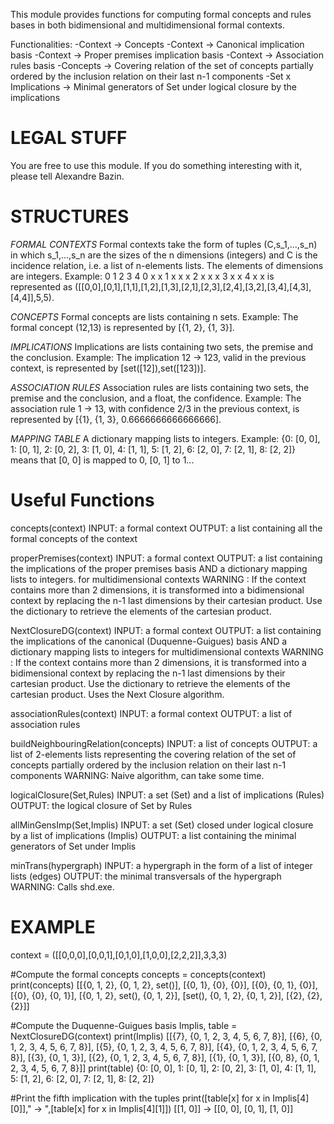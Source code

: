 This module provides functions for computing formal concepts and rules bases in both bidimensional and multidimensional formal contexts.

Functionalities:
-Context -> Concepts
-Context -> Canonical implication basis
-Context -> Proper premises implication basis
-Context -> Association rules basis
-Concepts -> Covering relation of the set of concepts partially ordered by the inclusion relation on their last n-1 components
-Set x Implications -> Minimal generators of Set under logical closure by the implications


LEGAL STUFF
====

You are free to use this module.
If you do something interesting with it, please tell Alexandre Bazin.


STRUCTURES
===============

*FORMAL CONTEXTS*
Formal contexts take the form of tuples (C,s_1,...,s_n) in which s_1,...,s_n are the sizes of the n dimensions (integers) and C is the incidence relation, i.e. a list of n-elements lists. The elements of dimensions are integers.
Example:
	0	1	2	3	4
0	x	x
1		x	x	x
2		x		x	x
3			x		x
4				x	x
is represented as ([[0,0],[0,1],[1,1],[1,2],[1,3],[2,1],[2,3],[2,4],[3,2],[3,4],[4,3],[4,4]],5,5).


*CONCEPTS*
Formal concepts are lists containing n sets.
Example:
The formal concept (12,13) is represented by [{1, 2}, {1, 3}].


*IMPLICATIONS*
Implications are lists containing two sets, the premise and the conclusion.
Example:
The implication 12 -> 123, valid in the previous context, is represented by [set([12]),set([123])].


*ASSOCIATION RULES*
Association rules are lists containing two sets, the premise and the conclusion, and a float, the confidence.
Example:
The association rule 1 -> 13, with confidence 2/3 in the previous context, is represented by [{1}, {1, 3}, 0.6666666666666666].


*MAPPING TABLE*
A dictionary mapping lists to integers.
Example:
{0: [0, 0],
 1: [0, 1],
 2: [0, 2],
 3: [1, 0],
 4: [1, 1],
 5: [1, 2],
 6: [2, 0],
 7: [2, 1],
 8: [2, 2]} means that [0, 0] is mapped to 0, [0, 1] to 1...


Useful Functions
================

concepts(context)
INPUT: a formal context
OUTPUT: a list containing all the formal concepts of the context


properPremises(context)
INPUT: a formal context
OUTPUT: a list containing the implications of the proper premises basis AND a dictionary mapping lists to integers. for multidimensional contexts
WARNING : If the context contains more than 2 dimensions, it is transformed into a bidimensional context by replacing the n-1 last dimensions by their cartesian product. Use the dictionary to retrieve the elements of the cartesian product.


NextClosureDG(context)
INPUT: a formal context
OUTPUT: a list containing the implications of the canonical (Duquenne-Guigues) basis AND a dictionary mapping lists to integers for multidimensional contexts
WARNING : If the context contains more than 2 dimensions, it is transformed into a bidimensional context by replacing the n-1 last dimensions by their cartesian product. Use the dictionary to retrieve the elements of the cartesian product. Uses the Next Closure algorithm.


associationRules(context)
INPUT: a formal context
OUTPUT: a list of association rules


buildNeighbouringRelation(concepts)
INPUT: a list of concepts
OUTPUT: a list of 2-elements lists representing the covering relation of the set of concepts partially ordered by the inclusion relation on their last n-1 components
WARNING: Naive algorithm, can take some time.


logicalClosure(Set,Rules)
INPUT: a set (Set) and a list of implications (Rules)
OUTPUT: the logical closure of Set by Rules


allMinGensImp(Set,Implis)
INPUT: a set (Set) closed under logical closure by a list of implications (Implis)
OUTPUT: a list containing the minimal generators of Set under Implis


minTrans(hypergraph)
INPUT: a hypergraph in the form of a list of integer lists (edges)
OUTPUT: the minimal transversals of the hypergraph
WARNING: Calls shd.exe.



EXAMPLE
================

context = ([[0,0,0],[0,0,1],[0,1,0],[1,0,0],[2,2,2]],3,3,3)

#Compute the formal concepts
concepts  =  concepts(context)
print(concepts)
[[{0, 1, 2}, {0, 1, 2}, set()],
 [{0, 1}, {0}, {0}],
 [{0}, {0, 1}, {0}],
 [{0}, {0}, {0, 1}],
 [{0, 1, 2}, set(), {0, 1, 2}],
 [set(), {0, 1, 2}, {0, 1, 2}],
 [{2}, {2}, {2}]]

#Compute the Duquenne-Guigues basis
Implis, table = NextClosureDG(context)
print(Implis)
[[{7}, {0, 1, 2, 3, 4, 5, 6, 7, 8}],
 [{6}, {0, 1, 2, 3, 4, 5, 6, 7, 8}],
 [{5}, {0, 1, 2, 3, 4, 5, 6, 7, 8}],
 [{4}, {0, 1, 2, 3, 4, 5, 6, 7, 8}],
 [{3}, {0, 1, 3}],
 [{2}, {0, 1, 2, 3, 4, 5, 6, 7, 8}],
 [{1}, {0, 1, 3}],
 [{0, 8}, {0, 1, 2, 3, 4, 5, 6, 7, 8}]]
print(table)
{0: [0, 0],
 1: [0, 1],
 2: [0, 2],
 3: [1, 0],
 4: [1, 1],
 5: [1, 2],
 6: [2, 0],
 7: [2, 1],
 8: [2, 2]}

#Print the fifth implication with the tuples
print([table[x] for x in Implis[4][0]]," -> ",[table[x] for x in Implis[4][1]])
[[1, 0]]  ->  [[0, 0], [0, 1], [1, 0]]

